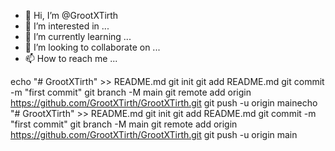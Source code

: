 - 👋 Hi, I’m @GrootXTirth
- 👀 I’m interested in ...
- 🌱 I’m currently learning ...
- 💞️ I’m looking to collaborate on ...
- 📫 How to reach me ...

<!---
GrootXTirth/GrootXTirth is a ✨ special ✨ repository because its `README.md` (this file) appears on your GitHub profile.
You can click the Preview link to take a look at your changes.
--->
echo "# GrootXTirth" >> README.md
git init
git add README.md
git commit -m "first commit"
git branch -M main
git remote add origin https://github.com/GrootXTirth/GrootXTirth.git
git push -u origin mainecho "# GrootXTirth" >> README.md
git init
git add README.md
git commit -m "first commit"
git branch -M main
git remote add origin https://github.com/GrootXTirth/GrootXTirth.git
git push -u origin main
